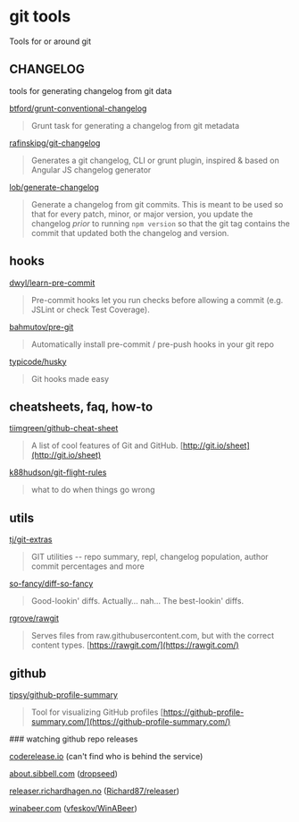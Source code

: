
# git tools

Tools for or around git

## CHANGELOG

tools for generating changelog from git data

[btford/grunt-conventional-changelog](https://github.com/btford/grunt-conventional-changelog)

> Grunt task for generating a changelog from git metadata 

[rafinskipg/git-changelog](https://github.com/rafinskipg/git-changelog)

> Generates a git changelog, CLI or grunt plugin, inspired & based on Angular JS changelog generator 

[lob/generate-changelog](https://github.com/lob/generate-changelog)

> Generate a changelog from git commits. This is meant to be used so that for every patch, minor, or major version, you update the changelog *prior* to running `npm version` so that the git tag contains the commit that updated both the changelog and version.

## hooks

[dwyl/learn-pre-commit](https://github.com/dwyl/learn-pre-commit)

> Pre-commit hooks let you run checks before allowing a commit (e.g. JSLint or check Test Coverage).

[bahmutov/pre-git](https://github.com/bahmutov/pre-git)

> Automatically install pre-commit / pre-push hooks in your git repo

[typicode/husky](https://github.com/typicode/husky)

> Git hooks made easy 

## cheatsheets, faq, how-to

[tiimgreen/github-cheat-sheet](https://github.com/tiimgreen/github-cheat-sheet)

> A list of cool features of Git and GitHub. [http://git.io/sheet](http://git.io/sheet)

[k88hudson/git-flight-rules](https://github.com/k88hudson/git-flight-rules)

> what to do when things go wrong

## utils

[tj/git-extras](https://github.com/tj/git-extras)

> GIT utilities -- repo summary, repl, changelog population, author commit percentages and more 

[so-fancy/diff-so-fancy](https://github.com/so-fancy/diff-so-fancy)

> Good-lookin' diffs. Actually… nah… The best-lookin' diffs.

[rgrove/rawgit](https://github.com/rgrove/rawgit)

> Serves files from raw.githubusercontent.com, but with the correct content types. [https://rawgit.com/](https://rawgit.com/)

## github

[tipsy/github-profile-summary](https://github.com/tipsy/github-profile-summary)

> Tool for visualizing GitHub profiles [https://github-profile-summary.com/](https://github-profile-summary.com/)

### watching github repo releases

[coderelease.io](https://coderelease.io/) (can't find who is behind the service)

[about.sibbell.com](https://about.sibbell.com/) ([dropseed](https://github.com/dropseed))

[releaser.richardhagen.no](https://releaser.richardhagen.no/) ([Richard87/releaser](https://github.com/Richard87/releaser))

[winabeer.com](https://winabeer.com/) ([vfeskov/WinABeer](https://github.com/vfeskov/WinABeer))
